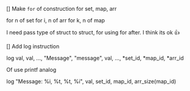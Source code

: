 
[] Make `for` of construction for set, map, arr

  for n of set
  for i, n of arr
  for k, n of map

  I need pass type of struct to struct, for using for after.
  I think its ok :+1:

[] Add log instruction

  log val, val, ..., "Message", "message", val, ..., *set_id, *map_id, *arr_id

  Of use printf analog

  log "Message: %i, %t, %t, %i", val, set_id, map_id, arr_size(map_id)

